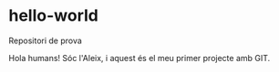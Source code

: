 # hello-world
Repositori de prova

Hola humans!
Sóc l'Aleix, i aquest és el meu primer projecte amb GIT.

